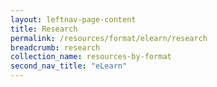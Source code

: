 ```yaml
---
layout: leftnav-page-content
title: Research
permalink: /resources/format/elearn/research
breadcrumb: research
collection_name: resources-by-format
second_nav_title: "eLearn"
---
```

